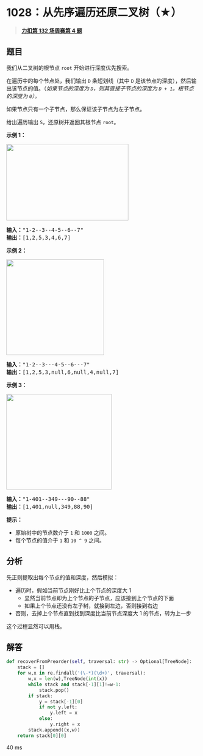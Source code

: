 # 1028：从先序遍历还原二叉树（★）


> <u>**[力扣第 132 场周赛第 4 题](https://leetcode.cn/problems/recover-a-tree-from-preorder-traversal/)**</u>

## 题目

<p>我们从二叉树的根节点 <code>root</code> 开始进行深度优先搜索。</p>

<p>在遍历中的每个节点处，我们输出 <code>D</code> 条短划线（其中 <code>D</code> 是该节点的深度），然后输出该节点的值。（<em>如果节点的深度为 <code>D</code>，则其直接子节点的深度为 <code>D + 1</code>。根节点的深度为 <code>0</code>）。</em></p>

<p>如果节点只有一个子节点，那么保证该子节点为左子节点。</p>

<p>给出遍历输出 <code>S</code>，还原树并返回其根节点 <code>root</code>。</p>



<p><strong>示例 1：</strong></p>

<p><strong><img alt="" src="https://assets.leetcode-cn.com/aliyun-lc-upload/uploads/2019/04/12/recover-a-tree-from-preorder-traversal.png" style="height: 200px; width: 320px;"></strong></p>

<pre><strong>输入：</strong>&quot;1-2--3--4-5--6--7&quot;
<strong>输出：</strong>[1,2,5,3,4,6,7]
</pre>

<p><strong>示例 2：</strong></p>

<p><strong><img alt="" src="https://assets.leetcode-cn.com/aliyun-lc-upload/uploads/2019/04/12/screen-shot-2019-04-10-at-114101-pm.png" style="height: 250px; width: 256px;"></strong></p>

<pre><strong>输入：</strong>&quot;1-2--3---4-5--6---7&quot;
<strong>输出：</strong>[1,2,5,3,null,6,null,4,null,7]
</pre>

<p><strong>示例 3：</strong></p>

<p><img alt="" src="https://assets.leetcode-cn.com/aliyun-lc-upload/uploads/2019/04/12/screen-shot-2019-04-10-at-114955-pm.png" style="height: 250px; width: 276px;"></p>

<pre><strong>输入：</strong>&quot;1-401--349---90--88&quot;
<strong>输出：</strong>[1,401,null,349,88,90]
</pre>



<p><strong>提示：</strong></p>

<ul>
<li>原始树中的节点数介于 <code>1</code> 和 <code>1000</code> 之间。</li>
<li>每个节点的值介于 <code>1</code> 和 <code>10 ^ 9</code> 之间。</li>
</ul>


## 分析

先正则提取出每个节点的值和深度，然后模拟：
- 遍历时，假如当前节点刚好比上个节点的深度大 1
	- 显然当前节点即为上个节点的子节点，应该接到上个节点的下面
	- 如果上个节点还没有左子树，就接到左边，否则接到右边
- 否则，去掉上个节点直到找到深度比当前节点深度大 1 的节点，转为上一步

这个过程显然可以用栈。

## 解答


```python
def recoverFromPreorder(self, traversal: str) -> Optional[TreeNode]:
	stack = []
	for w,x in re.findall('(\-*)(\d+)', traversal):
		w,x = len(w),TreeNode(int(x))
		while stack and stack[-1][1]!=w-1:
			stack.pop()
		if stack:
			y = stack[-1][0]
			if not y.left:
				y.left = x
			else:
				y.right = x
		stack.append((x,w))
	return stack[0][0]
```
40 ms
